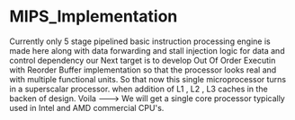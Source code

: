 # MIPS_Implementation

Currently only 5 stage pipelined basic instruction processing engine is made here along with data forwarding and stall injection logic for data and control dependency
our Next target is to develop Out Of Order Executin with Reorder Buffer implementation so that the processor looks real and with multiple functional units.
So that now this single microprocessor turns in a superscalar processor. when addition of L1 , L2 , L3 caches in the backen of design.
Voila ---> We will get a single core processor typically used in Intel and AMD commercial CPU's.

